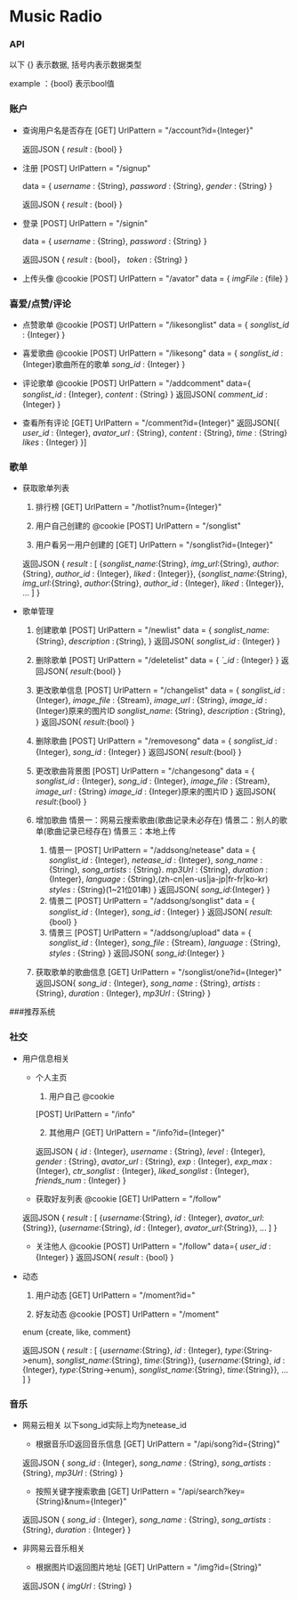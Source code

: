 # Music Radio

### API

以下 {} 表示数据, 括号内表示数据类型

example ：{bool} 表示bool值

### 账户
* 查询用户名是否存在
	[GET]
	UrlPattern = "/account?id={Integer}"

	返回JSON {
	*result* : {bool}
	}

* 注册
    [POST]
    UrlPattern = "/signup"

    data = {
    *username* : {String},
    *password* : {String},
    *gender* : {String}
    }

	返回JSON {
    *result* : {bool}
    }

* 登录
    [POST]
    UrlPattern = "/signin"

    data = {
    *username* : {String},
    *password* : {String}
    }

    返回JSON {
    *result* : {bool}，
    *token* : {String}
    }

* 上传头像
	@cookie
	[POST]
    UrlPattern = "/avator"
    data = {
    *imgFile* : {file}
    }


### 喜爱/点赞/评论

* 点赞歌单
	@cookie
	[POST]
    UrlPattern = "/likesonglist"
    data = {
    *songlist_id* : {Integer}
    }

* 喜爱歌曲
	@cookie
    [POST]
    UrlPattern = "/likesong"
    data = {
    *songlist_id* : {Integer}歌曲所在的歌单
    *song_id* : {Integer}
    }

* 评论歌单
	@cookie
	[POST]
    UrlPattern = "/addcomment"
    data={
    *songlist_id* : {Integer},
    *content* : {String}
    }
    返回JSON{
    *comment_id* : {Integer}
    }
* 查看所有评论
	[GET]
    UrlPattern = "/comment?id={Integer}"
    返回JSON[{
    *user_id*  : {Integer},
    *avator_url* : {String},
    *content* : {String},
    *time* : {String}
    *likes* : {Integer}
    }]

### 歌单

* 获取歌单列表
	1. 排行榜
    [GET]
    UrlPattern = "/hotlist?num={Integer}"

	2. 用户自己创建的
	@cookie
	[POST]
	UrlPattern = "/songlist"

	3. 用户看另一用户创建的
	[GET]
	UrlPattern = "/songlist?id={Integer}"

    返回JSON {
    *result* : [
        {*songlist_name*:{String}, *img_url*:{String}, *author*:{String}, *author_id* : {Integer}, *liked* : {Integer}},
        {*songlist_name*:{String}, *img_url*:{String}, *author*:{String}, *author_id* : {Integer}, *liked* : {Integer}},
        ...
    ]
    }

* 歌单管理
	1. 创建歌单
		[POST]
        UrlPattern = "/newlist"
        data = {
        *songlist_name*: {String},
        *description* :｛String},
        }
        返回JSON{
        *songlist_id* : {Integer}
        }
	2. 删除歌单
		[POST]
        UrlPattern = "/deletelist"
        data = {
        *`_id* : {Integer}
        }
        返回JSON{
        *result*:{bool}
        }

	3. 更改歌单信息
		[POST]
        UrlPattern = "/changelist"
        data = {
        *songlist_id* : {Integer},
        *image_file* : {Stream},
        *image_url* : {String},
        *image_id* : {Integer}原来的图片ID
        *songlist_name*: {String},
        *description* :｛String},
        }
        返回JSON{
        *result*:{bool}
        }

	4. 删除歌曲
		[POST]
        UrlPattern = "/removesong"
        data = {
        *songlist_id* : {Integer},
        *song_id* : {Integer}
        }
        返回JSON{
        *result*:{bool}
        }
	5. 更改歌曲背景图
		[POST]
        UrlPattern = "/changesong"
        data = {
        *songlist_id* : {Integer},
        *song_id* : {Integer},
        *image_file* : {Stream},
        *image_url* : {String}
        *image_id* : {Integer}原来的图片ID
        }
        返回JSON{
        *result*:{bool}
        }
	6. 增加歌曲
		情景一：网易云搜索歌曲(歌曲记录未必存在)
        情景二：别人的歌单(歌曲记录已经存在)
        情景三：本地上传
		1. 情景一
		[POST]
        UrlPattern = "/addsong/netease"
         data = {
        *songlist_id* : {Integer},
        *netease_id* : {Integer},
        *song_name* : {String},
        *song_artists* : {String}.
        *mp3Url* : {String},
        *duration* : {Integer},
        *language* : {String},(zh-cn|en-us|ja-jp|fr-fr|ko-kr)
        *styles* : {String}(1~21位01串)
        }
        返回JSON{
        *song_id*:{Integer}
        }
		2. 情景二
		[POST]
        UrlPattern = "/addsong/songlist"
        data = {
        *songlist_id* : {Integer},
        *song_id* : {Integer}
        }
        返回JSON{
        *result*:{bool}
        }
        3. 情景三
        [POST]
        UrlPattern = "/addsong/upload"
        data = {
        *songlist_id* : {Integer},
        *song_file* : {Stream},
        *language* : {String},
        *styles* : {String}
        }
        返回JSON{
        *song_id*:{Integer}
        }

	7. 获取歌单的歌曲信息
	[GET]
    UrlPattern = "/songlist/one?id={Integer}"
    返回JSON{
    *song_id* : {Integer},
    *song_name* : {String},
    *artists* : {String},
    *duration* : {Integer},
    *mp3Url* : {String}
    }

###推荐系统


### 社交
* 用户信息相关
	* 个人主页
		1. 用户自己
        @cookie

        [POST]
        UrlPattern = "/info"

        2. 其他用户
        [GET]
        UrlPattern = "/info?id={Integer}"

        返回JSON {
        *id* : {Integer},
        *username* : {String},
        *level* : {Integer},
        *gender* : {String},
        *avator_url* : {String},
        *exp* : {Integer},
        *exp_max* : {Integer},
        *ctr_songlist* : {Integer},
        *liked_songlist* : {Integer},
        *friends_num* : {Integer}
        }
    * 获取好友列表
	@cookie
    [GET]
    UrlPattern = "/follow"

    返回JSON {
    *result* : [
        {*username*:{String}, *id* : {Integer}, *avator_url*:{String}},
        {*username*:{String}, *id* : {Integer}, *avator_url*:{String}},
        ...
    ]
    }
    * 关注他人
    @cookie
    [POST]
    UrlPattern = "/follow"
    data={
    *user_id* : {Integer}
    }
    返回JSON{
    *result* : {bool}
    }

* 动态
	1. 用户动态
    [GET]
    UrlPattern = "/moment?id="

	2. 好友动态
    @cookie
    [POST]
    UrlPattern = "/moment"

    enum {create, like, comment}

    返回JSON {
    *result* : [
    {*username*:{String}, *id* : {Integer}, *type*:{String->enum}, *songlist_name*:{String}, *time*:{String}},
    {*username*:{String}, *id* : {Integer}, *type*:{String->enum}, *songlist_name*:{String}, *time*:{String}},
    ...
    ]
    }

### 音乐

* 网易云相关 以下song\_id实际上均为netease\_id
	* 根据音乐ID返回音乐信息
	[GET]
	UrlPattern = "/api/song?id={String}"

	返回JSON {
		*song_id* : {Integer},
		*song_name* : {String},
		*song_artists* : {String},
		*mp3Url* : {String}
	}

	* 按照关键字搜索歌曲
    [GET]
    UrlPattern = "/api/search?key={String}&num={Integer}"

    返回JSON {
        *song_id* : {Integer},
        *song_name* : {String},
        *song_artists* : {String},
        *duration* : {Integer}
    }

* 非网易云音乐相关
	* 根据图片ID返回图片地址
    [GET]
    UrlPattern = "/img?id={String}"

    返回JSON {
        *imgUrl* : {String}
    }